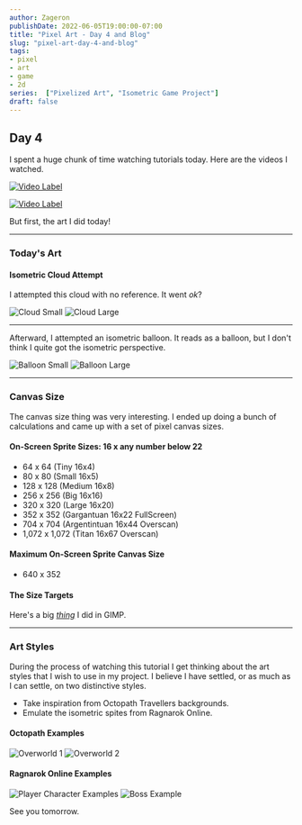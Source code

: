 ```yaml
---
author: Zageron
publishDate: 2022-06-05T19:00:00-07:00
title: "Pixel Art - Day 4 and Blog"
slug: "pixel-art-day-4-and-blog"
tags: 
- pixel
- art
- game
- 2d
series:  ["Pixelized Art", "Isometric Game Project"]
draft: false
---
```


## Day 4

I spent a huge chunk of time watching tutorials today.
Here are the videos I watched.

[![Video Label](http://img.youtube.com/vi/upEGBGCiWEw/0.jpg)](https://www.youtube.com/watch?v=upEGBGCiWEw)

[![Video Label](http://img.youtube.com/vi/vs-ierVdE7I/0.jpg)](https://www.youtube.com/watch?v=vs-ierVdE7I)

But first, the art I did today!

----

### Today's Art

#### Isometric Cloud Attempt

I attempted this cloud with no reference. It went _ok_?

![Cloud Small](007-cloud-iso-sm.png)
![Cloud Large](007-cloud-iso-lg.png)

----

Afterward, I attempted an isometric balloon.
It reads as a balloon, but I don't think I quite got the isometric perspective.

![Balloon Small](008-balloon-iso-sm.png)
![Balloon Large](008-balloon-iso-lg.png)

----

### Canvas Size

The canvas size thing was very interesting.
I ended up doing a bunch of calculations and came up with a set of pixel canvas sizes.

#### On-Screen Sprite Sizes: 16 x any number below 22

- 64 x 64 (Tiny 16x4)
- 80 x 80 (Small 16x5)
- 128 x 128 (Medium 16x8)
- 256 x 256 (Big 16x16)
- 320 x 320 (Large 16x20)
- 352 x 352 (Gargantuan 16x22 FullScreen)
- 704 x 704 (Argentintuan 16x44 Overscan)
- 1,072 x 1,072 (Titan 16x67 Overscan)

#### Maximum On-Screen Sprite Canvas Size

- 640 x 352

#### The Size Targets

Here's a big [_thing_](canvas-sprite-size-experimentation.png) I did in GIMP.

----

### Art Styles

During the process of watching this tutorial I get thinking about the art styles
that I wish to use in my project.
I believe I have settled,
or as much as I can settle,
on two distinctive styles.

- Take inspiration from Octopath Travellers backgrounds.
- Emulate the isometric spites from Ragnarok Online.

#### Octopath Examples

![Overworld 1](octopath-overworld-example-0.webp)
![Overworld 2](octopath-overworld-example-1.jpg)

#### Ragnarok Online Examples

![Player Character Examples](ro-sprite-example-0.png)
![Boss Example](ro-sprite-example-1.webp)

See you tomorrow.
